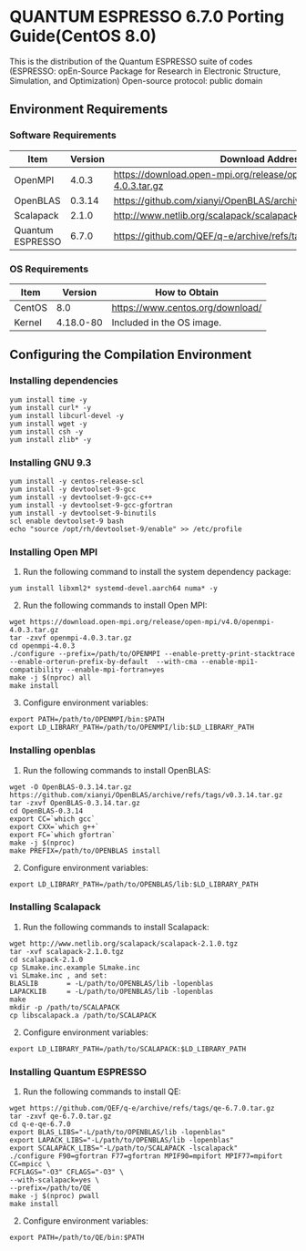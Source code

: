 # QUANTUM ESPRESSO 6.7.0 Porting Guide(CentOS 8.0)
This is the distribution of the Quantum ESPRESSO suite of codes (ESPRESSO: opEn-Source Package for Research in Electronic Structure, Simulation, and Optimization)
Open-source protocol: public domain

## Environment Requirements
### Software Requirements
| Item  | Version  |  Download Address |
| ------------ | ----------- | ------------ |
|  OpenMPI          | 4.0.3  | https://download.open-mpi.org/release/open-mpi/v4.0/openmpi-4.0.3.tar.gz |
|  OpenBLAS         | 0.3.14 | https://github.com/xianyi/OpenBLAS/archive/refs/tags/v0.3.14.tar.gz |
|  Scalapack        | 2.1.0  | http://www.netlib.org/scalapack/scalapack-2.1.0.tgz |
|  Quantum ESPRESSO | 6.7.0  |  https://github.com/QEF/q-e/archive/refs/tags/qe-6.7.0.tar.gz |

### OS Requirements
| Item  | Version  | How to Obtain  |
| ------------ | ------------ | ------------ |
|  CentOS | 8.0  |  https://www.centos.org/download/ |
| Kernel  | 4.18.0-80  |  Included in the OS image. |

## Configuring the Compilation Environment

### Installing dependencies

```shell
yum install time -y
yum install curl* -y
yum install libcurl-devel -y
yum install wget -y
yum install csh -y
yum install zlib* -y
```

### Installing GNU 9.3

```shell
yum install -y centos-release-scl
yum install -y devtoolset-9-gcc
yum install -y devtoolset-9-gcc-c++
yum install -y devtoolset-9-gcc-gfortran
yum install -y devtoolset-9-binutils
scl enable devtoolset-9 bash
echo "source /opt/rh/devtoolset-9/enable" >> /etc/profile
```

### Installing Open MPI
1. Run the following command to install the system dependency package:

```shell
yum install libxml2* systemd-devel.aarch64 numa* -y
```

2. Run the following commands to install Open MPI:

```shell
wget https://download.open-mpi.org/release/open-mpi/v4.0/openmpi-4.0.3.tar.gz
tar -zxvf openmpi-4.0.3.tar.gz
cd openmpi-4.0.3
./configure --prefix=/path/to/OPENMPI --enable-pretty-print-stacktrace --enable-orterun-prefix-by-default  --with-cma --enable-mpi1-compatibility --enable-mpi-fortran=yes
make -j $(nproc) all
make install
```

3. Configure environment variables:

```shell
export PATH=/path/to/OPENMPI/bin:$PATH
export LD_LIBRARY_PATH=/path/to/OPENMPI/lib:$LD_LIBRARY_PATH
```
### Installing openblas
1. Run the following commands to install OpenBLAS:

```shell
wget -O OpenBLAS-0.3.14.tar.gz https://github.com/xianyi/OpenBLAS/archive/refs/tags/v0.3.14.tar.gz 
tar -zxvf OpenBLAS-0.3.14.tar.gz
cd OpenBLAS-0.3.14
export CC=`which gcc`
export CXX=`which g++`
export FC=`which gfortran`
make -j $(nproc)
make PREFIX=/path/to/OPENBLAS install
```

2. Configure environment variables:

```shell
export LD_LIBRARY_PATH=/path/to/OPENBLAS/lib:$LD_LIBRARY_PATH
```

### Installing Scalapack
1. Run the following commands to install Scalapack:

```shell
wget http://www.netlib.org/scalapack/scalapack-2.1.0.tgz
tar -xvf scalapack-2.1.0.tgz
cd scalapack-2.1.0
cp SLmake.inc.example SLmake.inc
vi SLmake.inc , and set:
BLASLIB       = -L/path/to/OPENBLAS/lib -lopenblas
LAPACKLIB     = -L/path/to/OPENBLAS/lib -lopenblas
make
mkdir -p /path/to/SCALAPACK
cp libscalapack.a /path/to/SCALAPACK
```

2. Configure environment variables:

```shell
export LD_LIBRARY_PATH=/path/to/SCALAPACK:$LD_LIBRARY_PATH
```

### Installing Quantum ESPRESSO
1. Run the following commands to install QE:

```shell
wget https://github.com/QEF/q-e/archive/refs/tags/qe-6.7.0.tar.gz
tar -zxvf qe-6.7.0.tar.gz
cd q-e-qe-6.7.0
export BLAS_LIBS="-L/path/to/OPENBLAS/lib -lopenblas"
export LAPACK_LIBS="-L/path/to/OPENBLAS/lib -lopenblas"
export SCALAPACK_LIBS="-L/path/to/SCALAPACK -lscalapack"
./configure F90=gfortran F77=gfortran MPIF90=mpifort MPIF77=mpifort CC=mpicc \
FCFLAGS="-O3" CFLAGS="-O3" \
--with-scalapack=yes \
--prefix=/path/to/QE
make -j $(nproc) pwall
make install
```

2. Configure environment variables:

```shell
export PATH=/path/to/QE/bin:$PATH
```


